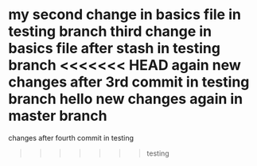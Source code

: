 my second change in basics file in testing branch
third change in basics file after stash in testing branch
<<<<<<< HEAD
again new changes after 3rd commit in testing branch
hello new changes again in master branch
=======
changes after fourth commit in testing
>>>>>>> testing

